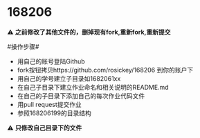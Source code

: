 # 168206

:warning: **之前修改了其他文件的，删掉现有fork,重新fork,重新提交**

#操作步骤#
 - 用自己的账号登陆Github
 - fork按钮拷贝https://github.com/rosickey/168206 到你的账户下
 - 用自己的学号建立子目录如1682061xx
 - 在自己子目录下建立作业命名和相关说明的README.md
 - 在自己的子目录下添加自己的每次作业代码文件
 - 用pull request提交作业
 - 参照168206199的目录结构
 
 :warning: **只修改自己目录下的文件**
 
 
